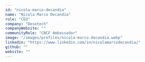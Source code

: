 ```yaml
---
id: "nicola-marco-decandia"
name: "Nicola Marco Decandia"
role: "CEO"
company: "Desotech"
companyWebsite: ""
communityRole: "CNCF Ambassador"
image: "/images/profiles/nicola-marco-decandia.webp"
linkedin: "https://www.linkedin.com/in/nicolamarcodecandia/"
github: ""
website: ""
---
```

